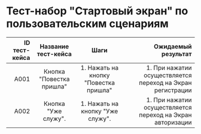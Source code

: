 # **Тест-набор "Стартовый экран" по пользовательским сценариям**

| ID тест-кейса |   Название тест-кейса    |                 Шаги                  |                                        Ожидаемый результат |
| ------------: | :----------------------: | :-----------------------------------: | ---------------------------------------------------------: |
|          A001 | Кнопка "Повестка пришла" | 1. Нажать на кнопку "Повестка пришла" | 1. При нажатии осуществляется переход на Экран регистрации |
|          A002 |   Кнопка "Уже служу".    |   1. Нажать на кнопку "Уже служу".    | 1. При нажатии осуществляется переход на Экран авторизации |
